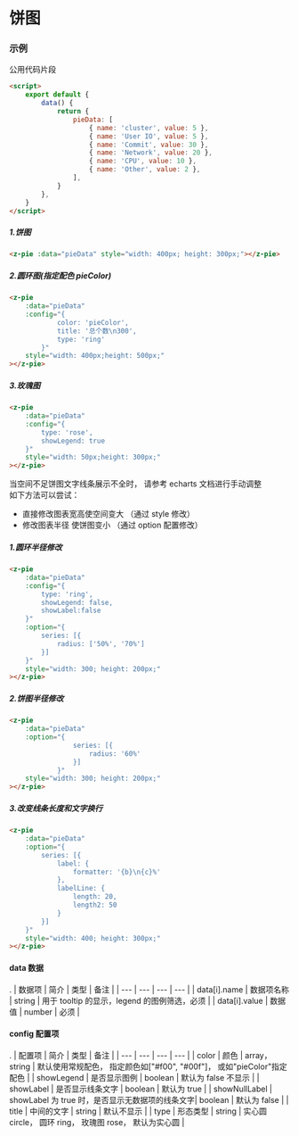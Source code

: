 # 饼图

### 示例

公用代码片段

```html
<script>
    export default {
        data() {
            return {
                pieData: [
                    { name: 'cluster', value: 5 },
                    { name: 'User IO', value: 5 },
                    { name: 'Commit', value: 30 },
                    { name: 'Network', value: 20 },
                    { name: 'CPU', value: 10 },
                    { name: 'Other', value: 2 },
                ],
            }
        },
    }
</script>
```

##### 1.饼图

```html
<z-pie :data="pieData" style="width: 400px; height: 300px;"></z-pie>
```

<pie-md :data="pieData" style="width: 400px; height: 300px;"></pie-md>

<script>
  export default {
    data () {
      return {
        pieData: [
            { name: 'cluster', value: 5 },
            { name: 'User IO', value: 5 },
            { name: 'Commit', value: 30 },
            { name: 'Network', value: 20 },
            { name: 'CPU', value: 10 },
            { name: 'Other', value: 2 },
        ]
      }
    }
  }
</script>

##### 2.圆环图(指定配色 pieColor)

```html
<z-pie
    :data="pieData"
    :config="{
            color: 'pieColor',
            title: '总个数\n300',
            type: 'ring'
        }"
    style="width: 400px;height: 500px;"
></z-pie>
```

<pie-md :data="pieData" :config="{color: 'pieColor',title: '总个数\n300',type: 'ring'}"
style="width: 400px;height: 300px;"></pie-md>

##### 3.玫瑰图

```html
<z-pie
    :data="pieData"
    :config="{
        type: 'rose',
        showLegend: true
    }"
    style="width: 50px;height: 300px;"
></z-pie>
```

<pie-md
        :data="pieData"
        :config="{
            type: 'rose',
            showLegend: true
        }"
        style="width: 500px;height: 300px;"
    ></pie-md>

当空间不足饼图文字线条展示不全时， 请参考 echarts 文档进行手动调整
<br/>如下方法可以尝试：

-   直接修改图表宽高使空间变大 （通过 style 修改）
-   修改图表半径 使饼图变小 （通过 option 配置修改）

##### 1.圆环半径修改

```html
<z-pie
    :data="pieData"
    :config="{
        type: 'ring',
        showLegend: false,
        showLabel:false
    }"
    :option="{
        series: [{
            radius: ['50%', '70%']
        }]
    }"
    style="width: 300; height: 200px;"
></z-pie>
```

<pie-md
            :data="pieData"
            :config="{
                type: 'ring',
                showLegend: false,
                showLabel:false
            }"
            :option="{
                series: [{
                    radius: ['50%', '70%']
                }]
            }"
            style="width: 300; height: 200px;"
        ></pie-md>

##### 2.饼图半径修改

```html
<z-pie
    :data="pieData"
    :option="{
                series: [{
                    radius: '60%'
                }]
            }"
    style="width: 300; height: 200px;"
></z-pie>
```

<pie-md
            :data="pieData"
            :option="{
                series: [{
                    radius: '60%'
                }]
            }"
            style="width: 300; height: 200px;"
        ></pie-md>

##### 3.改变线条长度和文字换行

```html
<z-pie
    :data="pieData"
    :option="{
        series: [{
            label: {
                formatter: '{b}\n{c}%'
            },
            labelLine: {
                length: 20,
                length2: 50
            }
        }]
    }"
    style="width: 400; height: 300px;"
></z-pie>
```

<pie-md
            :data="pieData"
            :option="{
                series: [{
                    label: {
                        formatter: '{b}\n{c}%'
                    },
                    labelLine: {
                        length: 20,
                        length2: 60
                    }
                }]
            }"
            style="width: 400; height: 300px;"
        ></pie-md>

#### data 数据

.
| 数据项 | 简介 | 类型 | 备注 |
| --- | --- | --- | --- |
| data[i].name | 数据项名称 | string | 用于 tooltip 的显示，legend 的图例筛选，必须 |
| data[i].value | 数据值 | number | 必须 |

#### config 配置项

.
| 配置项 | 简介 | 类型 | 备注 |
| --- | --- | --- | --- |
| color | 颜色 | array，string | 默认使用常规配色， 指定颜色如["#f00", "#00f"]， 或如"pieColor"指定配色 |
| showLegend | 是否显示图例 | boolean | 默认为 false 不显示 |
| showLabel | 是否显示线条文字 | boolean | 默认为 true |
| showNullLabel | showLabel 为 true 时，是否显示无数据项的线条文字| boolean | 默认为 false |
| title | 中间的文字 | string | 默认不显示 |
| type | 形态类型 | string | 实心圆 circle， 圆环 ring， 玫瑰图 rose， 默认为实心圆 |
